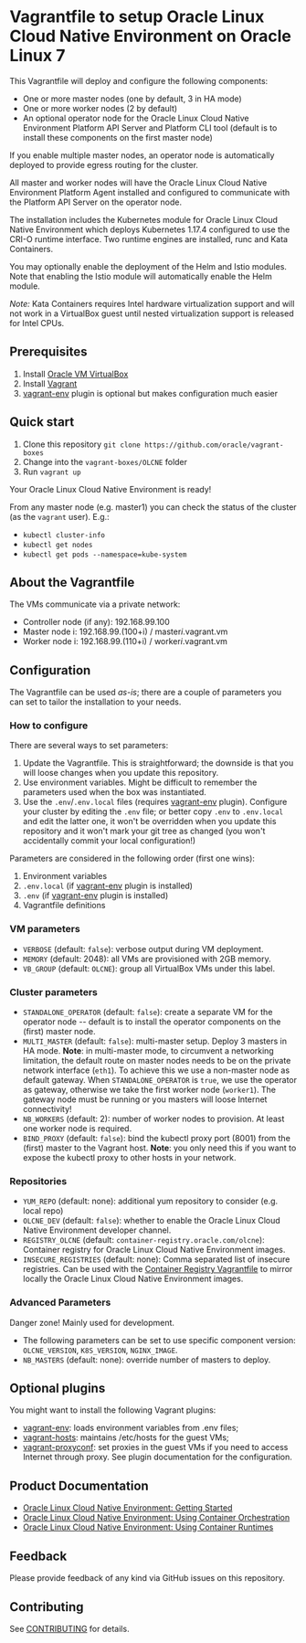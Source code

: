 # Vagrantfile to setup Oracle Linux Cloud Native Environment on Oracle Linux 7
This Vagrantfile will deploy and configure the following components:

- One or more master nodes (one by default, 3 in HA mode)
- One or more worker nodes (2 by default)
- An optional operator node for the Oracle Linux Cloud Native Environment
Platform API Server and Platform CLI tool (default is to install these
components on the first master node)

If you enable multiple master nodes, an operator node is automatically deployed
to provide egress routing for the cluster.

All master and worker nodes will have the Oracle Linux Cloud Native
Environment Platform Agent installed and configured to communicate with the
Platform API Server on the operator node.

The installation includes the Kubernetes module for Oracle Linux Cloud
Native Environment which deploys Kubernetes 1.17.4 configured to use
the CRI-O runtime interface. Two runtime engines are installed, runc and
Kata Containers.

You may optionally enable the deployment of the Helm and Istio modules. Note
that enabling the Istio module will automatically enable the Helm module.

_Note:_ Kata Containers requires Intel hardware virtualization support and
will not work in a VirtualBox guest until nested virtualization support is
released for Intel CPUs.

## Prerequisites
1. Install [Oracle VM VirtualBox](https://www.virtualbox.org/wiki/Downloads)
1. Install [Vagrant](https://vagrantup.com/)
1. [vagrant-env](https://github.com/gosuri/vagrant-env) plugin is optional but
makes configuration much easier

## Quick start
1. Clone this repository `git clone https://github.com/oracle/vagrant-boxes`
1. Change into the `vagrant-boxes/OLCNE` folder
1. Run `vagrant up`

Your Oracle Linux Cloud Native Environment is ready!

From any master node (e.g. master1) you can check the status of the cluster (as
the `vagrant` user). E.g.:
- `kubectl cluster-info`
- `kubectl get nodes`
- `kubectl get pods --namespace=kube-system`

## About the Vagrantfile

The VMs communicate via a private network:

- Controller node (if any): 192.168.99.100
- Master node i: 192.168.99.(100+i) / master<em>i</em>.vagrant.vm
- Worker node i: 192.168.99.(110+i) / worker<em>i</em>.vagrant.vm

## Configuration
The Vagrantfile can be used _as-is_; there are a couple of parameters you
can set to tailor the installation to your needs.

### How to configure
There are several ways to set parameters:
1. Update the Vagrantfile. This is straightforward; the downside is that you
will loose changes when you update this repository.
1. Use environment variables. Might be difficult to remember the parameters
used when the box was instantiated.
1. Use the `.env`/`.env.local` files (requires
[vagrant-env](https://github.com/gosuri/vagrant-env) plugin). Configure
your cluster by editing the `.env` file; or better copy `.env` to `.env.local`
and edit the latter one, it won't be overridden when you update this repository
and it won't mark your git tree as changed (you won't accidentally commit your
local configuration!)

Parameters are considered in the following order (first one wins):
1. Environment variables
1. `.env.local` (if [vagrant-env](https://github.com/gosuri/vagrant-env) plugin
is installed)
1. `.env` (if [vagrant-env](https://github.com/gosuri/vagrant-env) plugin
is installed)
1. Vagrantfile definitions

### VM parameters
- `VERBOSE` (default: `false`): verbose output during VM deployment.
- `MEMORY` (default: 2048): all VMs are provisioned with 2GB memory.
- `VB_GROUP` (default: `OLCNE`): group all VirtualBox VMs under this label.

### Cluster parameters
- `STANDALONE_OPERATOR` (default: `false`): create a separate VM for the
operator node -- default is to install the operator components on the (first)
master node.
- `MULTI_MASTER` (default: `false`): multi-master setup. Deploy 3 masters in
HA mode.
__Note__: in multi-master mode, to circumvent a networking limitation, the
default route on master nodes needs to be on the private network interface
(`eth1`). To achieve this we use a non-master node as default gateway.
When `STANDALONE_OPERATOR` is `true`, we use the operator as gateway,
otherwise we take the first worker node (`worker1`). The gateway node must be
running or you masters will loose Internet connectivity!
- `NB_WORKERS` (default: 2): number of worker nodes to provision.
At least one worker node is required.
- `BIND_PROXY` (default: `false`): bind the kubectl proxy port (8001) from the
(first) master to the Vagrant host.
__Note__: you only need this if you want to expose the kubectl proxy to other
hosts in your network.

### Repositories
- `YUM_REPO` (default: none): additional yum repository to consider
(e.g. local repo)
- `OLCNE_DEV` (default: `false`): whether to enable the Oracle Linux Cloud
Native Environment developer channel.
- `REGISTRY_OLCNE` (default: `container-registry.oracle.com/olcne`): Container
registry for Oracle Linux Cloud Native Environment images.
- `INSECURE_REGISTRIES` (default: none): Comma separated list of insecure registries.
Can be used with the [Container Registry Vagrantfile](../ContainerRegistry)
to mirror locally the Oracle Linux Cloud Native Environment images.

### Advanced Parameters
Danger zone!
Mainly used for development.

- The following parameters can be set to use specific component version:
`OLCNE_VERSION`, `K8S_VERSION`, `NGINX_IMAGE`.
- `NB_MASTERS` (default: none): override number of masters to deploy.

## Optional plugins
You might want to install the following Vagrant plugins:
- [vagrant-env](https://github.com/gosuri/vagrant-env): loads environment
variables from .env files;
- [vagrant-hosts](https://github.com/oscar-stack/vagrant-hosts): maintains
/etc/hosts for the guest VMs;
- [vagrant-proxyconf](https://github.com/tmatilai/vagrant-proxyconf): set
proxies in the guest VMs if you need to access Internet through proxy. See
plugin documentation for the configuration.

## Product Documentation
* [Oracle Linux Cloud Native Environment: Getting Started](https://docs.oracle.com/en/operating-systems/olcne/start/index.html)
* [Oracle Linux Cloud Native Environment: Using Container Orchestration](https://docs.oracle.com/en/operating-systems/olcne/orchestration/index.html)
* [Oracle Linux Cloud Native Environment: Using Container Runtimes](https://docs.oracle.com/en/operating-systems/olcne/runtimes/index.html)

## Feedback
Please provide feedback of any kind via GitHub issues on this repository.

## Contributing
See [CONTRIBUTING](./CONTRIBUTING.md) for details.
